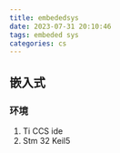 ```yaml
---
title: embededsys
date: 2023-07-31 20:10:46
tags: embeded sys 
categories: cs
---
```

## 嵌入式

### 环境

1. Ti CCS ide
2. Stm 32 Keil5 
